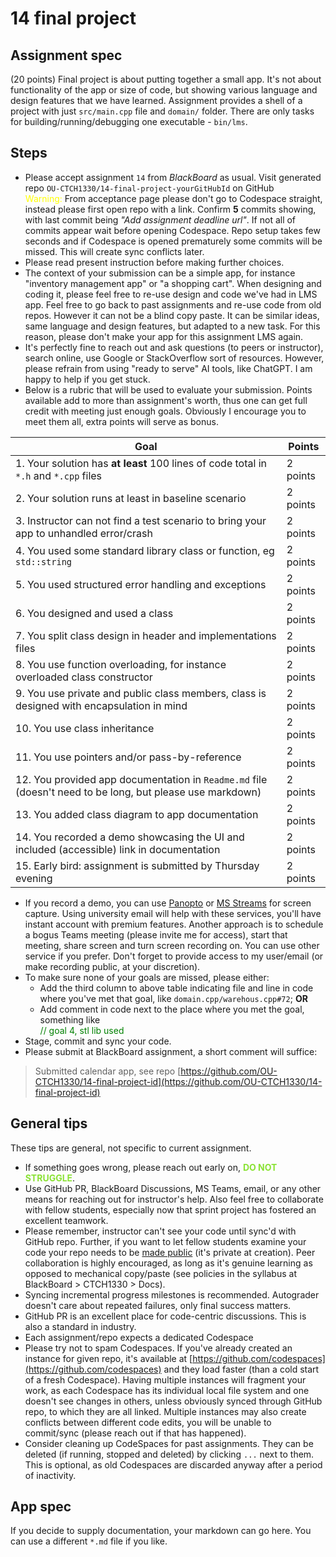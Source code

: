 # 14 final project

## Assignment spec

(20 points) Final project is about putting together a small app. It's not about functionality of the app or size of code, but showing various language and design features that we have learned. Assignment provides a shell of a project with just `src/main.cpp` file and `domain/` folder. There are only tasks for building/running/debugging one executable - `bin/lms`.

## Steps

- Please accept assignment `14` from *BlackBoard* as usual. Visit generated repo `OU-CTCH1330/14-final-project-yourGitHubId` on GitHub
<br /><span style='color: yellow'>Warning:</span> From acceptance page please don't go to Codespace straight, instead please first open repo with a link. Confirm **5** commits showing, with last commit being _"Add assignment deadline url"_. If not all of commits appear wait before opening Codespace. Repo setup takes few seconds and if Codespace is opened prematurely some commits will be missed. This will create sync conflicts later. 
- Please read present instruction before making further choices. 
- The context of your submission can be a simple app, for instance "inventory management app" or "a shopping cart". When designing and coding it, please feel free to re-use design and code we've had in LMS app. Feel free to go back to past assignments and re-use code from old repos. However it can not be a blind copy paste. It can be similar ideas, same language and design features, but adapted to a new task. For this reason, please don't make your app for this assignment LMS again. 
- It's perfectly fine to reach out and ask questions (to peers or instructor), search online, use Google or StackOverflow sort of resources. However, please refrain from using "ready to serve" AI tools, like ChatGPT. I am happy to help if you get stuck.
- Below is a rubric that will be used to evaluate your submission. Points available add to more than assignment's worth, thus one can get full credit with meeting just enough goals. Obviously I encourage you to meet them all, extra points will serve as bonus. 

| Goal | Points |
| -- | -- |
| 1. Your solution has **at least** 100 lines of code total  in `*.h` and `*.cpp` files | 2 points |
| 2. Your solution runs at least in baseline scenario | 2 points |
| 3. Instructor can not find a test scenario to bring your app to unhandled error/crash | 2 points || 3. You used structured code, with various tasks logically structured in properly names functions | 2 points |
| 4. You used some standard library class or function, eg `std::string` | 2 points |
| 5. You used structured error handling and exceptions | 2 points |
| 6. You designed and used a class | 2 points |
| 7. You split class design in header and implementations files | 2 points |
| 8. You use function overloading, for instance overloaded class constructor | 2 points |
| 9. You use private and public class members, class is designed with encapsulation in mind | 2 points |
| 10. You use class inheritance | 2 points |
| 11. You use pointers and/or pass-by-reference | 2 points | 
| 12. You provided app documentation in `Readme.md` file (doesn't need to be long, but please use markdown) | 2 points |
| 13. You added class diagram to app documentation | 2 points | 
| 14. You recorded a demo showcasing the UI and included (accessible) link in documentation | 2 points |
| 15. Early bird: assignment is submitted by Thursday evening | 2 points |

- If you record a demo, you can use [Panopto](https://www.panopto.com/) or [MS Streams](https://www.microsoft365.com) for screen capture. Using university email will help with these services, you'll have instant account with premium features. Another approach is to schedule a bogus Teams meeting (please invite me for access), start that meeting, share screen and turn screen recording on. You can use other service if you prefer. Don't forget to provide access to my user/email (or make recording public, at your discretion).
- To make sure none of your goals are missed, please either:
    - Add the third column to above table indicating file and line in code where you've met that goal, like `domain.cpp/warehous.cpp#72`; **OR**
    - Add comment in code next to the place where you met the goal, something like <br /><span style='color: green'>// goal 4, stl lib used</span>
- Stage, commit and sync your code. 
- Please submit at BlackBoard assignment, a short comment will suffice: 
> Submitted calendar app, see repo [https://github.com/OU-CTCH1330/14-final-project-id](https://github.com/OU-CTCH1330/14-final-project-id)

## General tips 

These tips are general, not specific to current assignment.

- If something goes wrong, please reach out early on, <span style='color: #8ae234'>**DO NOT STRUGGLE**</span>. 
- Use GitHub PR, BlackBoard Discussions, MS Teams, email, or any other means for reaching out for instructor's help. Also feel free to collaborate with fellow students, especially now that sprint project has fostered an excellent teamwork. 
- Please remember, instructor can't see your code until sync'd with GitHub repo. Further, if you want to let fellow students examine your code your repo needs to be [made public](https://docs.github.com/en/repositories/managing-your-repositorys-settings-and-features/managing-repository-settings/setting-repository-visibility#changing-a-repositorys-visibility) (it's private at creation). Peer collaboration is highly encouraged, as long as it's genuine learning as opposed to mechanical copy/paste (see policies in the syllabus at BlackBoard > CTCH1330 > Docs).
- Syncing incremental progress milestones is recommended. Autograder doesn't care about repeated failures, only final success matters. 
- GitHub PR is an excellent place for code-centric discussions. This is also a standard in industry.
- Each assignment/repo expects a dedicated Codespace
- Please try not to spam Codespaces. If you've already created an instance for given repo, it's available at  [https://github.com/codespaces](https://github.com/codespaces) and they load faster (than a cold start of a fresh Codespace). Having multiple instances will fragment your work, as each Codespace has its individual local file system and one doesn't see changes in others, unless obviously synced through GitHub repo, to which they are all linked. Multiple instances may also create conflicts between different code edits, you will be unable to commit/sync (please reach out if that has happened).
- Consider cleaning up CodeSpaces for past assignments. They can be deleted (if running, stopped and deleted) by clicking `...` next to them. This is optional, as old Codespaces are discarded anyway after a period of inactivity.  

## App spec

If you decide to supply documentation, your markdown can go here. You can use a different `*.md` file if you like. 